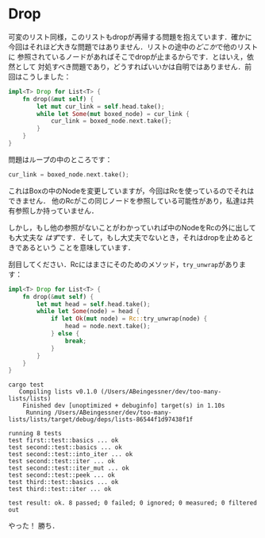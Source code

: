 # Drop

可変のリスト同様，このリストもdropが再帰する問題を抱えています．確かに
今回はそれほど大きな問題ではありません．リストの途中の*どこか*で他のリストに
参照されているノードがあればそこでdropが止まるからです．とはいえ，依然として
対処すべき問題であり，どうすればいいかは自明ではありません．前回はこうしました：

```rust ,ignore
impl<T> Drop for List<T> {
    fn drop(&mut self) {
        let mut cur_link = self.head.take();
        while let Some(mut boxed_node) = cur_link {
            cur_link = boxed_node.next.take();
        }
    }
}
```

問題はループの中のところです：

```rust ,ignore
cur_link = boxed_node.next.take();
```

これはBoxの中のNodeを変更していますが，今回はRcを使っているのでそれはできません．
他のRcがこの同じノードを参照している可能性があり，私達は共有参照しか持っていません．

しかし，もし他の参照がないことがわかっていれば中のNodeをRcの外に出しても大丈夫な
*はず*です．そして，もし大丈夫でないとき，それはdropを止めるときであるという
ことを意味しています．

刮目してください．Rcにはまさにそのためのメソッド，`try_unwrap`があります：

```rust ,ignore
impl<T> Drop for List<T> {
    fn drop(&mut self) {
        let mut head = self.head.take();
        while let Some(node) = head {
            if let Ok(mut node) = Rc::try_unwrap(node) {
                head = node.next.take();
            } else {
                break;
            }
        }
    }
}
```

```text
cargo test
   Compiling lists v0.1.0 (/Users/ABeingessner/dev/too-many-lists/lists)
    Finished dev [unoptimized + debuginfo] target(s) in 1.10s
     Running /Users/ABeingessner/dev/too-many-lists/lists/target/debug/deps/lists-86544f1d97438f1f

running 8 tests
test first::test::basics ... ok
test second::test::basics ... ok
test second::test::into_iter ... ok
test second::test::iter ... ok
test second::test::iter_mut ... ok
test second::test::peek ... ok
test third::test::basics ... ok
test third::test::iter ... ok

test result: ok. 8 passed; 0 failed; 0 ignored; 0 measured; 0 filtered out
```

やった！
勝ち．
